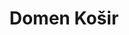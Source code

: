 ---
SICRIS: 15295
draft: false
fixName: domen_košir
lab: Laboratory for Cognitive Modeling
labPos: Laboratory Member
location: null
mailInfo: domen.kosir@fri.uni-lj.si
officeHours: null
profName: Assist. Domen Košir, PhD
profTitle: Collaborator
telephoneInfo: null
title: Domen Košir
---